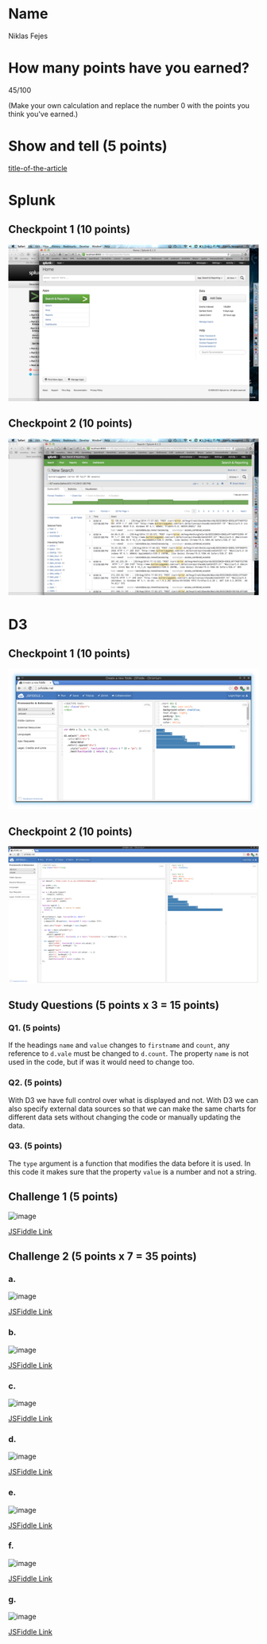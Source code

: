 # Name

Niklas Fejes

# How many points have you earned?

45/100

(Make your own calculation and replace the number 0 with the points you think you've earned.)

# Show and tell (5 points)

[title-of-the-article](http://link-to-an-interesting-news-article-about-big-data)

# Splunk

## Checkpoint 1 (10 points)

![image](checkpoint1.png?raw=true)

## Checkpoint 2 (10 points)

![image](checkpoint2.png?raw=true)

# D3

## Checkpoint 1 (10 points)

![image](d3checkpoint1.png?raw=true)

## Checkpoint 2 (10 points)

![image](d3checkpoint2.png?raw=true)

## Study Questions (5 points x 3 = 15 points)

### Q1. (5 points)

If the headings `name` and `value` changes to `firstname` and `count`, any reference to `d.vale` must be changed to `d.count`. The property `name` is not used in the code, but if was it would need to change too. 

### Q2. (5 points)

With D3 we have full control over what is displayed and not. With D3 we can also specify external data sources so that we can make the same charts for different data sets without changing the code or manually updating the data.

### Q3. (5 points)

The `type` argument is a function that modifies the data before it is used. In this code it makes sure that the property `value` is a number and not a string.


## Challenge 1 (5 points)

![image](image.png?raw=true)

[JSFiddle Link](http://jsfiddle.net/replace-this-path)

## Challenge 2 (5 points x 7 = 35 points)

### a. 

![image](image.png?raw=true)

[JSFiddle Link](http://jsfiddle.net/replace-this-path)

### b.

![image](image.png?raw=true)

[JSFiddle Link](http://jsfiddle.net/replace-this-path)

### c.

![image](image.png?raw=true)

[JSFiddle Link](http://jsfiddle.net/replace-this-path)

### d.

![image](image.png?raw=true)

[JSFiddle Link](http://jsfiddle.net/replace-this-path)

### e.

![image](image.png?raw=true)

[JSFiddle Link](http://jsfiddle.net/replace-this-path)

### f.

![image](image.png?raw=true)

[JSFiddle Link](http://jsfiddle.net/replace-this-path)


### g.

![image](image.png?raw=true)

[JSFiddle Link](http://jsfiddle.net/replace-this-path)
